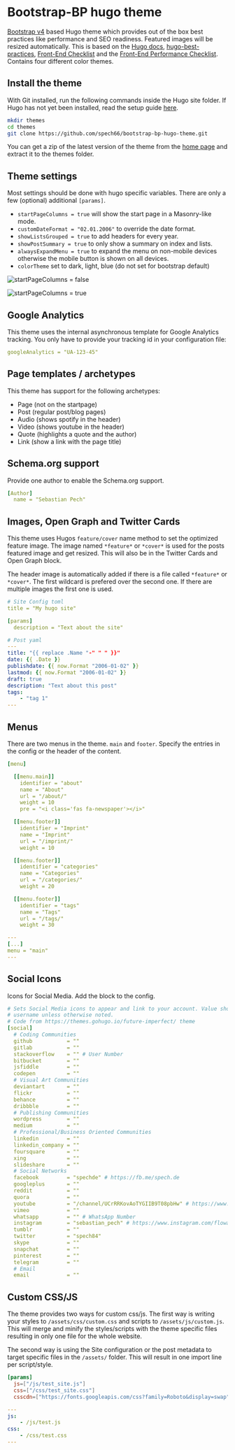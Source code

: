 # Bootstrap-BP hugo theme

[Bootstrap v4](https://getbootstrap.com/) based Hugo theme which provides out of the box best practices like performance and SEO readiness. Featured images will be resized automatically. This is based on the [Hugo docs](https://gohugo.io/templates/homepage/), [hugo-best-practices](https://github.com/spech66/hugo-best-practices), [Front-End Checklist](https://github.com/thedaviddias/Front-End-Checklist) and the [Front-End Performance Checklist](https://github.com/thedaviddias/Front-End-Performance-Checklist). Contains four different color themes.

## Install the theme

With Git installed, run the following commands inside the Hugo site folder. If Hugo has not yet been installed, read the setup guide [here](https://gohugo.io/overview/installing/).

```sh
mkdir themes
cd themes
git clone https://github.com/spech66/bootstrap-bp-hugo-theme.git
```

You can get a zip of the latest version of the theme from the [home page](https://github.com/spech66/bootstrap-bp-hugo-theme) and extract it to the themes folder.

## Theme settings

Most settings should be done with hugo specific variables. There are only a few (optional) additional `[params]`.

* `startPageColumns = true` will show the start page in a Masonry-like mode.
* `customDateFormat = "02.01.2006"` to override the date format.
* `showListsGrouped = true` to add headers for every year.
* `showPostSummary = true` to only show a summary on index and lists.
* `alwaysExpandMenu = true` to expand the menu on non-mobile devices otherwise the mobile button is shown on all devices.
* `colorTheme` set to dark, light, blue (do not set for bootstrap default)

![startPageColumns = false](https://raw.githubusercontent.com/spech66/bootstrap-bp-hugo-theme/master/images/tn.png)

![startPageColumns = true](https://raw.githubusercontent.com/spech66/bootstrap-bp-hugo-theme/master/images/tn2.png)

## Google Analytics

This theme uses the internal asynchronous template for Google Analytics tracking. You only have to provide your tracking id in your configuration file:

```yaml
googleAnalytics = "UA-123-45"
```

## Page templates / archetypes

This theme has support for the following archetypes:

* Page (not on the startpage)
* Post (regular post/blog pages)
* Audio (shows spotify in the header)
* Video (shows youtube in the header)
* Quote (highlights a quote and the author)
* Link (show a link with the page title)

## Schema.org support

Provide one author to enable the Schema.org support.

```yaml
[Author]  
  name = "Sebastian Pech"
```

## Images, Open Graph and Twitter Cards

This theme uses Hugos `feature/cover` name method to set the optimized feature image. The image named `*feature*` or `*cover*` is used for the posts featured image and get resized. This will also be in the Twitter Cards and Open Graph block.

The header image is automatically added if there is a file called `*feature*` or `*cover*`. The first wildcard is prefered over the second one. If there are multiple images the first one is used.

```yaml
# Site Config toml
title = "My hugo site"

[params]
  description = "Text about the site"

# Post yaml
---
title: "{{ replace .Name "-" " " }}"
date: {{ .Date }}
publishdate: {{ now.Format "2006-01-02" }}
lastmod: {{ now.Format "2006-01-02" }}
draft: true
description: "Text about this post"
tags:
    - "tag 1"
---
```

## Menus

There are two menus in the theme. `main` and `footer`. Specify the entries in the config or the header of the content.

```yaml
[menu]

  [[menu.main]]
    identifier = "about"
    name = "About"
    url = "/about/"
    weight = 10
    pre = "<i class='fas fa-newspaper'></i>"

  [[menu.footer]]
    identifier = "Imprint"
    name = "Imprint"
    url = "/imprint/"
    weight = 10

  [[menu.footer]]
    identifier = "categories"
    name = "Categories"
    url = "/categories/"
    weight = 20

  [[menu.footer]]
    identifier = "tags"
    name = "Tags"
    url = "/tags/"
    weight = 30
```

```yaml
---
[...]
menu = "main"
---
```

## Social Icons

Icons for Social Media. Add the block to the config.

```yaml
# Sets Social Media icons to appear and link to your account. Value should be your
# username unless otherwise noted.
# Code from https://themes.gohugo.io/future-imperfect/ theme
[social]
  # Coding Communities
  github           = ""
  gitlab           = ""
  stackoverflow    = "" # User Number
  bitbucket        = ""
  jsfiddle         = ""
  codepen          = ""
  # Visual Art Communities
  deviantart       = ""
  flickr           = ""
  behance          = ""
  dribbble         = ""
  # Publishing Communities
  wordpress        = ""
  medium           = ""
  # Professional/Business Oriented Communities
  linkedin         = ""
  linkedin_company = ""
  foursquare       = ""
  xing             = ""
  slideshare       = ""
  # Social Networks
  facebook         = "spechde" # https://fb.me/spech.de
  googleplus       = ""
  reddit           = ""
  quora            = ""
  youtube          = "/channel/UCrRRKovAoTYGIIB9T08pbHw" # https://www.youtube.com/channel/UCrRRKovAoTYGIIB9T08pbHw
  vimeo            = ""
  whatsapp         = "" # WhatsApp Number
  instagram        = "sebastian_pech" # https://www.instagram.com/flowartsde/
  tumblr           = ""
  twitter          = "spech84"
  skype            = ""
  snapchat         = ""
  pinterest        = ""
  telegram         = ""
  # Email
  email            = ""
```

## Custom CSS/JS

The theme provides two ways for custom css/js. The first way is writing your styles to `/assets/css/custom.css` and scripts to `/assets/js/custom.js`. This will merge and minify the styles/scripts with the theme specific files resulting in only one file for the whole website.

The second way is using the Site configuration or the post metadata to target specific files in the `/assets/` folder. This will result in one import line per script/style.

```toml
[params]
  js=["/js/test_site.js"]
  css=["/css/test_site.css"]
  csscdn=["https://fonts.googleapis.com/css?family=Roboto&display=swap"]
```

```yaml
---
js:
    - /js/test.js
css:
    - /css/test.css
---
```
